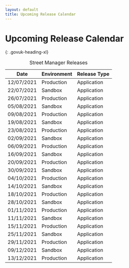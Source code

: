 ```yaml
---
layout: default
title: Upcoming Release Calendar
---
```


# Upcoming Release Calendar
{: .govuk-heading-xl}

<table class="govuk-table">
  <caption class="govuk-table__caption">Street Manager Releases</caption>
  <thead class="govuk-table__head">
    <tr class="govuk-table__row">
      <th class="govuk-table__header">Date</th>
      <th class="govuk-table__header">Environment</th>
      <th class="govuk-table__header">Release Type</th>
    </tr>
  </thead>
  <tbody class="govuk-table__body">
    <tr class="govuk-table__row">
      <td class="govuk-table__cell">12/07/2021</td>
      <td class="govuk-table__cell">Production</td>
      <td class="govuk-table__cell">Application</td>
    </tr>
    <tr class="govuk-table__row">
      <td class="govuk-table__cell">22/07/2021</td>
      <td class="govuk-table__cell">Sandbox</td>
      <td class="govuk-table__cell">Application</td>
    </tr>
    <tr class="govuk-table__row">
      <td class="govuk-table__cell">26/07/2021</td>
      <td class="govuk-table__cell">Production</td>
      <td class="govuk-table__cell">Application</td>
    </tr>
    <tr class="govuk-table__row">
      <td class="govuk-table__cell">05/08/2021</td>
      <td class="govuk-table__cell">Sandbox</td>
      <td class="govuk-table__cell">Application</td>
    </tr>
    <tr class="govuk-table__row">
      <td class="govuk-table__cell">09/08/2021</td>
      <td class="govuk-table__cell">Production</td>
      <td class="govuk-table__cell">Application</td>
    </tr>
    <tr class="govuk-table__row">
      <td class="govuk-table__cell">19/08/2021</td>
      <td class="govuk-table__cell">Sandbox</td>
      <td class="govuk-table__cell">Application</td>
    </tr>
    <tr class="govuk-table__row">
      <td class="govuk-table__cell">23/08/2021</td>
      <td class="govuk-table__cell">Production</td>
      <td class="govuk-table__cell">Application</td>
    </tr>
    <tr class="govuk-table__row">
      <td class="govuk-table__cell">02/09/2021</td>
      <td class="govuk-table__cell">Sandbox</td>
      <td class="govuk-table__cell">Application</td>
    </tr>
    <tr class="govuk-table__row">
      <td class="govuk-table__cell">06/09/2021</td>
      <td class="govuk-table__cell">Production</td>
      <td class="govuk-table__cell">Application</td>
    </tr>
    <tr class="govuk-table__row">
      <td class="govuk-table__cell">16/09/2021</td>
      <td class="govuk-table__cell">Sandbox</td>
      <td class="govuk-table__cell">Application</td>
    </tr>
    <tr class="govuk-table__row">
      <td class="govuk-table__cell">20/09/2021</td>
      <td class="govuk-table__cell">Production</td>
      <td class="govuk-table__cell">Application</td>
    </tr>
    <tr class="govuk-table__row">
      <td class="govuk-table__cell">30/09/2021</td>
      <td class="govuk-table__cell">Sandbox</td>
      <td class="govuk-table__cell">Application</td>
    </tr>
    <tr class="govuk-table__row">
      <td class="govuk-table__cell">04/10/2021</td>
      <td class="govuk-table__cell">Production</td>
      <td class="govuk-table__cell">Application</td>
    </tr>
    <tr class="govuk-table__row">
      <td class="govuk-table__cell">14/10/2021</td>
      <td class="govuk-table__cell">Sandbox</td>
      <td class="govuk-table__cell">Application</td>
    </tr>
    <tr class="govuk-table__row">
      <td class="govuk-table__cell">18/10/2021</td>
      <td class="govuk-table__cell">Production</td>
      <td class="govuk-table__cell">Application</td>
    </tr>
    <tr class="govuk-table__row">
      <td class="govuk-table__cell">28/10/2021</td>
      <td class="govuk-table__cell">Sandbox</td>
      <td class="govuk-table__cell">Application</td>
    </tr>
    <tr class="govuk-table__row">
      <td class="govuk-table__cell">01/11/2021</td>
      <td class="govuk-table__cell">Production</td>
      <td class="govuk-table__cell">Application</td>
    </tr>
    <tr class="govuk-table__row">
      <td class="govuk-table__cell">11/11/2021</td>
      <td class="govuk-table__cell">Sandbox</td>
      <td class="govuk-table__cell">Application</td>
    </tr>
    <tr class="govuk-table__row">
      <td class="govuk-table__cell">15/11/2021</td>
      <td class="govuk-table__cell">Production</td>
      <td class="govuk-table__cell">Application</td>
    </tr>
    <tr class="govuk-table__row">
      <td class="govuk-table__cell">25/11/2021</td>
      <td class="govuk-table__cell">Sandbox</td>
      <td class="govuk-table__cell">Application</td>
    </tr>
    <tr class="govuk-table__row">
      <td class="govuk-table__cell">29/11/2021</td>
      <td class="govuk-table__cell">Production</td>
      <td class="govuk-table__cell">Application</td>
    </tr>
    <tr class="govuk-table__row">
      <td class="govuk-table__cell">09/12/2021</td>
      <td class="govuk-table__cell">Sandbox</td>
      <td class="govuk-table__cell">Application</td>
    </tr>
    <tr class="govuk-table__row">
      <td class="govuk-table__cell">13/12/2021</td>
      <td class="govuk-table__cell">Production</td>
      <td class="govuk-table__cell">Application</td>
    </tr>
  </tbody>
</table>
